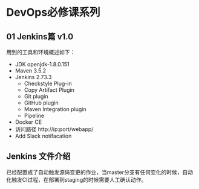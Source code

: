 # DevOps必修课系列

## 01 Jenkins篇 v1.0

用到的工具和环境概述如下：

* JDK openjdk-1.8.0.151
* Maven 3.5.2   
* Jenkins 2.73.3
    * Checkstyle Plug-in
    * Copy Artifact Plugin
    * Git plugin
    * GitHub plugin
    * Maven Integration plugin
    * Pipeline
* Docker CE
* 访问路径  http://ip:port/webapp/
* Add Slack notifacation


## Jenkins 文件介绍

已经配置成了自动触发源码变更的作业，当master分支有任何变化的时候，自动化触发CI过程，在部署到staging的时候需要人工确认动作。
